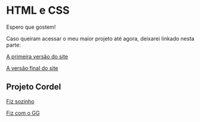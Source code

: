 <h1>HTML e CSS</h1>

<p>Espero que gostem!</p>

<p>Caso queiram acessar o meu maior projeto até agora, deixarei linkado nesta parte:</p>

<p><a href="https://joaovitorsduque.github.io/Html-css/Exercícios/Desafio10/index.html" target="_blank">A primeira versão do site</a></p>

<p><a href="https://joaovitorsduque.github.io/Html-css/Exercícios/Desafio 10 com o GG/index.html" target="_blank">A versão final do site</a></p>

<h2>Projeto Cordel</h2>

<p><a href="https://joaovitorsduque.github.io/Html-css/Exerc%C3%ADcios/Desafio%20012/" target="_blank">Fiz sozinho</a></p>

<p><a href="http://127.0.0.1:5500/Html-css/Exerc%C3%ADcios/Desafio%20012%20com%20o%20GG/index.html" target="_blank">Fiz com o GG</a></p>
